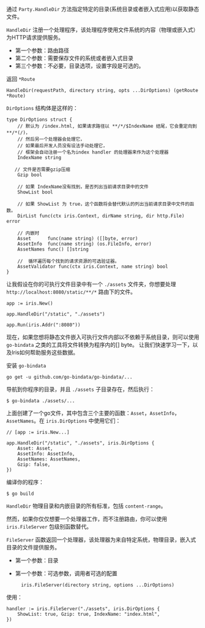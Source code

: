  通过 `Party.HandleDir` 方法指定特定的目录(系统目录或者嵌入式应用)以获取静态文件。

`HandleDir` 注册一个处理程序，该处理程序使用文件系统的内容（物理或嵌入式）为HTTP请求提供服务。

- 第一个参数：路由路径
- 第二个参数：需要保存文件的系统或者嵌入式目录
- 第三个参数：不必要，目录选项，设置字段是可选的。

返回 `*Route`

	HandleDir(requestPath, directory string, opts ...DirOptions) (getRoute *Route)


`DirOptions`  结构体是这样的：

	type DirOptions struct {
	    // 默认为 /index.html, 如果请求路径以 **/*/$IndexName 结尾，它会重定向到 **/*(/)，
	    // 然后另一个处理器会处理它，
	    // 如果最后开发人员没有设法手动处理它，
	    // 框架会自动注册一个名为index handler 的处理器来作为这个处理器
	    IndexName string

	   // 文件是否需要gzip压缩
	    Gzip bool
	
	    // 如果 IndexName没有找到，是否列出当前请求目录中的文件
	    ShowList bool

	    // 如果 ShowList 为 true，这个函数将会替代默认的列出当前请求目录中文件的函数。
	    DirList func(ctx iris.Context, dirName string, dir http.File) error
	
	    // 内嵌时
	    Asset      func(name string) ([]byte, error)   
	    AssetInfo  func(name string) (os.FileInfo, error)
	    AssetNames func() []string

	    //  循环遍历每个找到的请求资源的可选验证器。
	    AssetValidator func(ctx iris.Context, name string) bool
	}

让我假设在你的可执行文件目录中有一个 `./assets` 文件夹，你想要处理 `http://localhost:8080/static/**/*` 路由下的文件。

	app := iris.New()
	
	app.HandleDir("/static", "./assets")
	
	app.Run(iris.Addr(":8080"))

现在，如果您想将静态文件嵌入可执行文件内部以不依赖于系统目录，则可以使用 `go-bindata` 之类的工具将文件转换为程序内的[] byte。 让我们快速学习一下，以及Iris如何帮助服务这些数据。

安装 `go-bindata`

	go get -u github.com/go-bindata/go-bindata/...

导航到你程序的目录，并且 `./assets` 子目录存在，然后执行：

	$ go-bindata ./assets/...

上面创建了一个go文件，其中包含三个主要的函数：`Asset`，`AssetInfo`，`AssetNames`。在 `iris.DirOptions` 中使用它们：

	// [app := iris.New...]
	
	app.HandleDir("/static", "./assets", iris.DirOptions {
	    Asset: Asset,
	    AssetInfo: AssetInfo,
	    AssetNames: AssetNames,
	    Gzip: false,
	})

编译你的程序：

	$ go build

`HandleDir` 物理目录和内嵌目录的所有标准，包括 `content-range`。

然而，如果你仅仅想要一个处理器工作，而不注册路由，你可以使用 `iris.FileServer` 包级别函数替代。

`FileServer` 函数返回一个处理器，该处理器为来自特定系统，物理目录，嵌入式目录的文件提供服务。

- 第一个参数：目录
- 第一个参数：可选参数，调用者可选的配置

		iris.FileServer(directory string, options ...DirOptions)

使用：

	handler := iris.FileServer("./assets", iris.DirOptions {
	    ShowList: true, Gzip: true, IndexName: "index.html",
	})